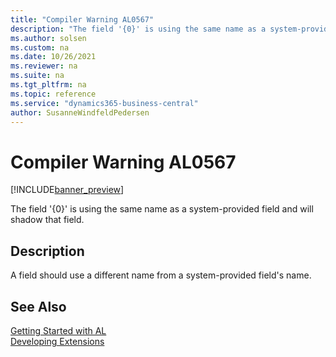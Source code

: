 ```yaml
---
title: "Compiler Warning AL0567"
description: "The field '{0}' is using the same name as a system-provided field and will shadow that field."
ms.author: solsen
ms.custom: na
ms.date: 10/26/2021
ms.reviewer: na
ms.suite: na
ms.tgt_pltfrm: na
ms.topic: reference
ms.service: "dynamics365-business-central"
author: SusanneWindfeldPedersen
---
```

[//]: # (START>DO_NOT_EDIT)
[//]: # (IMPORTANT:Do not edit any of the content between here and the END>DO_NOT_EDIT.)
[//]: # (Any modifications should be made in the .xml files in the ModernDev repo.)
# Compiler Warning AL0567

[!INCLUDE[banner_preview](../includes/banner_preview.md)]

The field '{0}' is using the same name as a system-provided field and will shadow that field.

## Description
A field should use a different name from a system-provided field's name.  

[//]: # (IMPORTANT: END>DO_NOT_EDIT)
## See Also  
[Getting Started with AL](../devenv-get-started.md)  
[Developing Extensions](../devenv-dev-overview.md)  